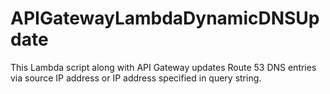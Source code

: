 # APIGatewayLambdaDynamicDNSUpdate
This Lambda script along with API Gateway updates Route 53 DNS entries via source IP address or IP address specified in query string.
